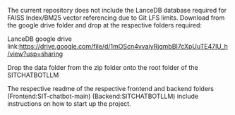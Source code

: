 The current repository does not include the LanceDB database required for FAISS Index/BM25 vector referencing due to Git LFS limits. Download from the google drive folder and drop at the respective folders required:

LanceDB google drive link:https://drive.google.com/file/d/1mOScn4vvaiyRjgmbBI7cXpUuTE47lU_h/view?usp=sharing

Drop the data folder from the zip folder onto the root folder of the SITCHATBOTLLM

The respective readme of the respective frontend and backend folders (Frontend:SIT-chatbot-main) (Backend:SITCHATBOTLLM) include instructions on how to start up the project.

